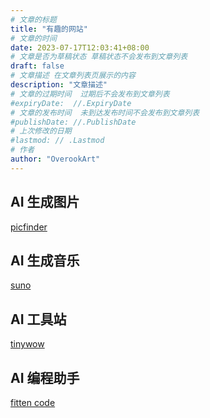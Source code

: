 ```yaml
---
# 文章的标题
title: "有趣的网站"
# 文章的时间
date: 2023-07-17T12:03:41+08:00
# 文章是否为草稿状态 草稿状态不会发布到文章列表
draft: false
# 文章描述 在文章列表页展示的内容
description: "文章描述"
# 文章的过期时间  过期后不会发布到文章列表
#expiryDate:  //.ExpiryDate
# 文章的发布时间  未到达发布时间不会发布到文章列表
#publishDate: //.PublishDate
# 上次修改的日期
#lastmod: // .Lastmod
# 作者
author: "OverookArt"
---
```


## AI 生成图片  

 [picfinder](https://picfinder.ai)  

## AI 生成音乐

[suno](https://app.suno.ai)

## AI 工具站

[tinywow](https://tinywow.com)

## AI 编程助手

[fitten code](https://code.fitten.com/)